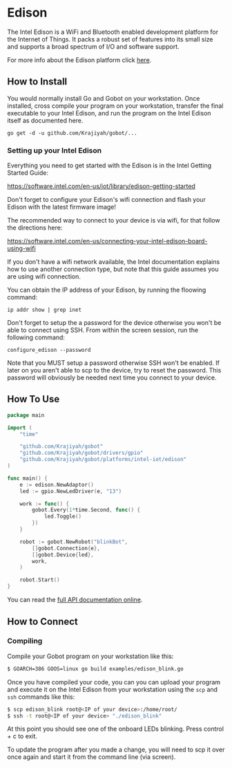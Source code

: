 # Edison

The Intel Edison is a WiFi and Bluetooth enabled development platform for the Internet of Things. It packs a robust set of features into its small size and supports a broad spectrum of I/O and software support.

For more info about the Edison platform click [here](http://www.intel.com/content/www/us/en/do-it-yourself/edison.html).

## How to Install

You would normally install Go and Gobot on your workstation. Once installed, cross compile your program on your workstation, transfer the final executable to your Intel Edison, and run the program on the Intel Edison itself as documented here.

```
go get -d -u github.com/Krajiyah/gobot/...
```

### Setting up your Intel Edison

Everything you need to get started with the Edison is in the Intel Getting Started Guide:

https://software.intel.com/en-us/iot/library/edison-getting-started

Don't forget to configure your Edison's wifi connection and flash your Edison with the latest firmware image!

The recommended way to connect to your device is via wifi, for that follow the directions here:

https://software.intel.com/en-us/connecting-your-intel-edison-board-using-wifi

If you don't have a wifi network available, the Intel documentation explains how to use another connection type, but note that this guide assumes you are using wifi connection.

You can obtain the IP address of your Edison, by running the floowing command:

```
ip addr show | grep inet
```

Don't forget to setup the a password for the device otherwise you won't be able to connect using SSH. From within the screen session, run the following command:

```
configure_edison --password
```

Note that you MUST setup a password otherwise SSH won't be enabled. If
later on you aren't able to scp to the device, try to reset the
password. This password will obviously be needed next time you connect to
your device.


## How To Use


```go
package main

import (
	"time"

	"github.com/Krajiyah/gobot"
	"github.com/Krajiyah/gobot/drivers/gpio"
	"github.com/Krajiyah/gobot/platforms/intel-iot/edison"
)

func main() {
	e := edison.NewAdaptor()
	led := gpio.NewLedDriver(e, "13")

	work := func() {
		gobot.Every(1*time.Second, func() {
			led.Toggle()
		})
	}

	robot := gobot.NewRobot("blinkBot",
		[]gobot.Connection{e},
		[]gobot.Device{led},
		work,
	)

	robot.Start()
}
```

You can read the [full API documentation online](http://godoc.org/github.com/Krajiyah/gobot).

## How to Connect

### Compiling

Compile your Gobot program on your workstation like this:

```bash
$ GOARCH=386 GOOS=linux go build examples/edison_blink.go
```

Once you have compiled your code, you can you can upload your program and execute it on the Intel Edison from your workstation using the `scp` and `ssh` commands like this:

```bash
$ scp edison_blink root@<IP of your device>:/home/root/
$ ssh -t root@<IP of your device> "./edison_blink"
```

At this point you should see one of the onboard LEDs blinking. Press control + c
to exit.

To update the program after you made a change, you will need to scp it
over once again and start it from the command line (via screen).
